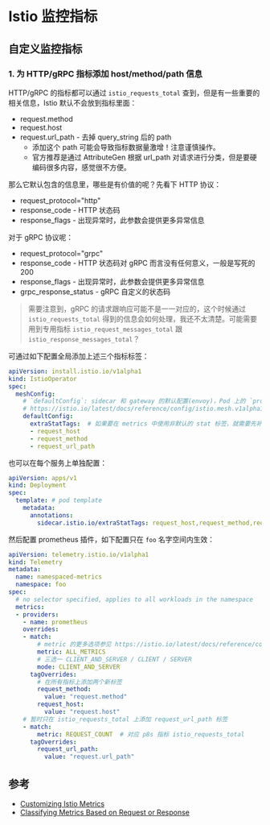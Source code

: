 # Istio 监控指标


## 自定义监控指标

### 1. 为 HTTP/gRPC 指标添加 host/method/path 信息

HTTP/gRPC 的指标都可以通过 `istio_requests_total` 查到，但是有一些重要的相关信息，Istio 默认不会放到指标里面：

- request.method
- request.host
- request.url_path - 去掉 query_string 后的 path
  - 添加这个 path 可能会导致指标数据量激增！注意谨慎操作。
  - 官方推荐是通过 AttributeGen 根据 url_path 对请求进行分类，但是要硬编码很多内容，感觉很不方便。

那么它默认包含的信息里，哪些是有价值的呢？先看下 HTTP 协议：

- request_protocol="http"
- response_code - HTTP 状态码
- response_flags - 出现异常时，此参数会提供更多异常信息

对于 gRPC 协议呢：

- request_protocol="grpc"
- response_code - HTTP 状态码对 gRPC 而言没有任何意义，一般是写死的 200
- response_flags - 出现异常时，此参数会提供更多异常信息
- grpc_response_status - gRPC 自定义的状态码

>需要注意到，gRPC 的请求跟响应可能不是一一对应的，这个时候通过 `istio_requests_total` 得到的信息会如何处理，我还不太清楚。可能需要用到专用指标 `istio_request_messages_total` 跟 `istio_response_messages_total`？


可通过如下配置全局添加上述三个指标标签：

```yaml
apiVersion: install.istio.io/v1alpha1
kind: IstioOperator
spec:
  meshConfig:
    # `defaultConfig`: sidecar 和 gateway 的默认配置(envoy)，Pod 上的 `proxy.istio.io/config` 注解可以覆盖此默认值
    # https://istio.io/latest/docs/reference/config/istio.mesh.v1alpha1/#ProxyConfig
    defaultConfig:
      extraStatTags:  # 如果要在 metrics 中使用非默认的 stat 标签，就需要先补充到这
      - request_host
      - request_method
      - request_url_path
```

也可以在每个服务上单独配置：

```yaml
apiVersion: apps/v1
kind: Deployment
spec:
  template: # pod template
    metadata:
      annotations:
        sidecar.istio.io/extraStatTags: request_host,request_method,request_url_path
```

然后配置 prometheus 插件，如下配置只在 `foo` 名字空间内生效：

```yaml
apiVersion: telemetry.istio.io/v1alpha1
kind: Telemetry
metadata:
  name: namespaced-metrics
  namespace: foo
spec:
  # no selector specified, applies to all workloads in the namespace
  metrics:
  - providers:
    - name: prometheus
    overrides:
    - match:
        # metric 的更多选项参见 https://istio.io/latest/docs/reference/config/telemetry/#MetricSelector-IstioMetric
        metric: ALL_METRICS
        # 三选一 CLIENT_AND_SERVER / CLIENT / SERVER
        mode: CLIENT_AND_SERVER
      tagOverrides:
        # 在所有指标上添加两个新标签
        request_method:
          value: "request.method"
        request_host:
          value: "request.host"
    # 暂时只在 istio_requests_total 上添加 request_url_path 标签
    - match:
        metric: REQUEST_COUNT  # 对应 p8s 指标 istio_requests_total
      tagOverrides:
        request_url_path:
          value: "request.url_path"
```


## 参考

- [Customizing Istio Metrics](https://istio.io/latest/docs/tasks/observability/metrics/customize-metrics/)
- [Classifying Metrics Based on Request or Response](https://istio.io/latest/docs/tasks/observability/metrics/classify-metrics/)